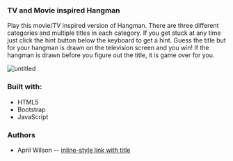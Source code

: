 ### TV and Movie inspired Hangman

Play this movie/TV inspired version of Hangman. There are three different categories and multiple titles in each category. If you get stuck at any time just click  the hint button below the keyboard to get a hint. Guess the title but for your hangman is drawn on the television screen and you win! If the hangman is drawn before you figure out the title, it is game over for you.

![untitled](https://user-images.githubusercontent.com/30710000/41214285-bfcc1910-6d07-11e8-9bbd-d8b6a8213ed1.jpg)

### Built with:
* HTML5
* Bootstrap
* JavaScript

### Authors
* April Wilson -- [inline-style link with title](https://https://github.com/aprilmariewilson "aprilmariewilson")

